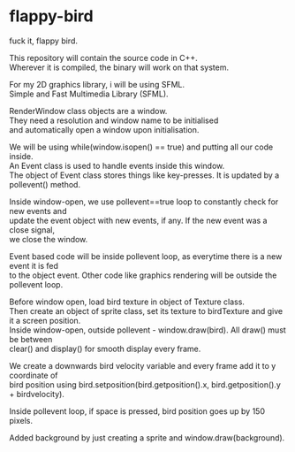 # flappy-bird
fuck it, flappy bird.

This repository will contain the source code in C++. <br>
Wherever it is compiled, the binary will work on that system. 

For my 2D graphics library, i will be using SFML. <br>
Simple and Fast Multimedia Library (SFML).

RenderWindow class objects are a window. <br>
They need a resolution and window name to be initialised <br>
and automatically open a window upon initialisation.

We will be using while(window.isopen() == true) and putting all our code inside. <br>
An Event class is used to handle events inside this window. <br>
The object of Event class stores things like key-presses. It is updated by a pollevent() method.

Inside window-open, we use pollevent==true loop to constantly check for new events and <br>
update the event object with new events, if any. If the new event was a close signal, <br>
we close the window.

Event based code will be inside pollevent loop, as everytime there is a new event it is fed <br>
to the object event. Other code like graphics rendering will be outside the pollevent loop.

Before window open, load bird texture in object of Texture class. <br>
Then create an object of sprite class, set its texture to birdTexture and give it a screen position. <br>
Inside window-open, outside pollevent - window.draw(bird). All draw() must be between <br>
clear() and display() for smooth display every frame.

We create a downwards bird velocity variable and every frame add it to y coordinate of <br>
bird position using bird.setposition(bird.getposition().x, bird.getposition().y + birdvelocity).

Inside pollevent loop, if space is pressed, bird position goes up by 150 pixels. 

Added background by just creating a sprite and window.draw(background).